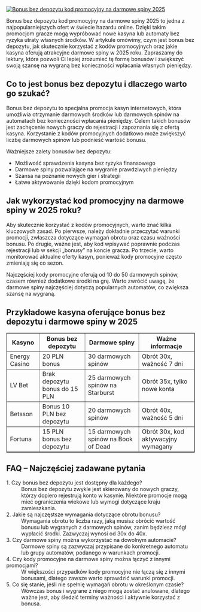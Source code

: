 [![Bonus bez depozytu kod promocyjny na darmowe spiny 2025](https://123-caf.pages.dev/gitsignup.png)](https://vrmoo.ru/Bt82HjjY)

<div>     <p>Bonus bez depozytu kod promocyjny na darmowe spiny 2025 to jedna z najpopularniejszych ofert w świecie hazardu online. Dzięki takim promocjom gracze mogą wypróbować nowe kasyna lub automaty bez ryzyka utraty własnych środków. W artykule omówimy, czym jest bonus bez depozytu, jak skutecznie korzystać z kodów promocyjnych oraz jakie kasyna oferują atrakcyjne darmowe spiny w 2025 roku. Zapraszamy do lektury, która pozwoli Ci lepiej zrozumieć tę formę bonusów i zwiększyć swoją szansę na wygraną bez konieczności wpłacania własnych pieniędzy.</p>    <h2>Co to jest bonus bez depozytu i dlaczego warto go szukać?</h2>   <p>Bonus bez depozytu to specjalna promocja kasyn internetowych, która umożliwia otrzymanie darmowych środków lub darmowych spinów na automatach bez konieczności wpłacania pieniędzy. Celem takich bonusów jest zachęcenie nowych graczy do rejestracji i zapoznania się z ofertą kasyna. Korzystanie z kodów promocyjnych dodatkowo może zwiększyć liczbę darmowych spinów lub podnieść wartość bonusu.</p>   <p>Ważniejsze zalety bonusów bez depozytu:</p>   <ul>     <li>Możliwość sprawdzenia kasyna bez ryzyka finansowego</li>     <li>Darmowe spiny pozwalające na wygranie prawdziwych pieniędzy</li>     <li>Szansa na poznanie nowych gier i strategii</li>     <li>Łatwe aktywowanie dzięki kodom promocyjnym</li>   </ul>    <h2>Jak wykorzystać kod promocyjny na darmowe spiny w 2025 roku?</h2>   <p>Aby skutecznie korzystać z kodów promocyjnych, warto znać kilka kluczowych zasad. Po pierwsze, należy dokładnie przeczytać warunki promocji, zwłaszcza dotyczące wymagań obrotu oraz czasu ważności bonusu. Po drugie, ważne jest, aby kod wpisywać poprawnie podczas rejestracji lub w sekcji „bonusy” na koncie gracza. Po trzecie, warto monitorować aktualne oferty kasyn, ponieważ kody promocyjne często zmieniają się co sezon.</p>   <p>Najczęściej kody promocyjne oferują od 10 do 50 darmowych spinów, czasem również dodatkowe środki na grę. Warto zwrócić uwagę, że darmowe spiny najczęściej dotyczą popularnych automatów, co zwiększa szansę na wygraną.</p>    <h2>Przykładowe kasyna oferujące bonus bez depozytu i darmowe spiny w 2025</h2>   <table border="1" cellpadding="5" cellspacing="0" style="border-collapse: collapse; width: 100%;">     <thead>       <tr>         <th>Kasyno</th>         <th>Bonus bez depozytu</th>         <th>Darmowe spiny</th>         <th>Ważne informacje</th>       </tr>     </thead>     <tbody>       <tr>         <td>Energy Casino</td>         <td>20 PLN bonus</td>         <td>30 darmowych spinów</td>         <td>Obrót 30x, ważność 7 dni</td>       </tr>       <tr>         <td>LV Bet</td>         <td>Brak depozytu bonus do 15 PLN</td>         <td>25 darmowych spinów na Starburst</td>         <td>Obrót 35x, tylko nowe konta</td>       </tr>       <tr>         <td>Betsson</td>         <td>Bonus 10 PLN bez depozytu</td>         <td>20 darmowych spinów</td>         <td>Obrót 40x, ważność 5 dni</td>       </tr>       <tr>         <td>Fortuna</td>         <td>15 PLN bonus bez depozytu</td>         <td>15 darmowych spinów na Book of Dead</td>         <td>Obrót 30x, kod aktywacyjny wymagany</td>       </tr>     </tbody>   </table>    <h2>FAQ – Najczęściej zadawane pytania</h2>   <dl>     <dt>1. Czy bonus bez depozytu jest dostępny dla każdego?</dt>     <dd>Bonus bez depozytu zwykle jest skierowany do nowych graczy, którzy dopiero rejestrują konto w kasynie. Niektóre promocje mogą mieć ograniczenia wiekowe lub wymogi dotyczące kraju zamieszkania.</dd>      <dt>2. Jakie są najczęstsze wymagania dotyczące obrotu bonusu?</dt>     <dd>Wymagania obrotu to liczba razy, jaką musisz obrócić wartość bonusu lub wygranych z darmowych spinów, zanim będziesz mógł wypłacić środki. Zazwyczaj wynosi od 30x do 40x.</dd>      <dt>3. Czy darmowe spiny można wykorzystać na dowolnym automacie?</dt>     <dd>Darmowe spiny są zazwyczaj przypisane do konkretnego automatu lub grupy automatów, podanego w warunkach promocji.</dd>      <dt>4. Czy kody promocyjne na darmowe spiny można łączyć z innymi promocjami?</dt>     <dd>W większości przypadków kody promocyjne nie łączą się z innymi bonusami, dlatego zawsze warto sprawdzić warunki promocji.</dd>      <dt>5. Co się stanie, jeśli nie spełnię wymagań obrotu w określonym czasie?</dt>     <dd>Wówczas bonus i wygrane z niego mogą zostać anulowane, dlatego ważne jest, aby śledzić terminy ważności i aktywnie korzystać z bonusa.</dd>   </dl> </div>